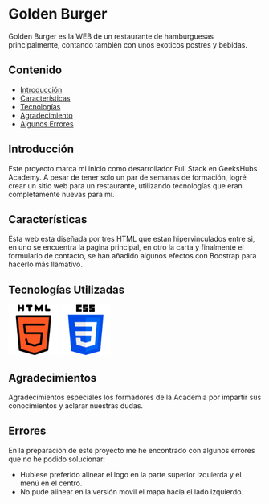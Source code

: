 # Golden Burger

Golden Burger es la WEB de un restaurante de hamburguesas principalmente, contando también con unos exoticos postres y bebidas. 

## Contenido

- [Introducción](#introducción)
- [Características](#características)
- [Tecnologías](#tecnologías-utilizadas) 
- [Agradecimiento](#agradecimientos)
- [Algunos Errores](#algunos-errores)

 

## Introducción

Este proyecto marca mi inicio como desarrollador Full Stack en GeeksHubs Academy. A pesar de tener solo un par de semanas de formación, logré crear un sitio web para un restaurante, utilizando tecnologías que eran completamente nuevas para mí.

## Características

Esta web esta diseñada por tres HTML que estan hipervinculados entre si, en uno se encuentra la pagina principal, en otro la carta y finalmente el formulario de contacto, se han añadido algunos efectos con Boostrap para hacerlo más llamativo.

## Tecnologías Utilizadas

<img src="./img/html-5.png" alt="HTML5" width="100"/>
<img src="./img/CCS3.png" alt="CCS3" width="100vw"/>
  

## Agradecimientos

Agradecimientos especiales los formadores de la Academia por impartir sus conocimientos y aclarar nuestras dudas.

## Errores

En la preparación de este proyecto me he encontrado con algunos errores que no he podido solucionar:

- Hubiese preferido alinear el logo en la parte superior izquierda y el menú en el centro.
- No pude alinear en la versión movil el mapa hacia el lado izquierdo. 





 

